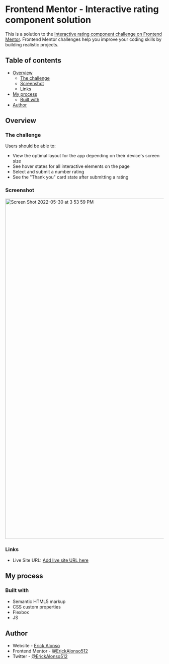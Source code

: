 # Frontend Mentor - Interactive rating component solution

This is a solution to the [Interactive rating component challenge on Frontend Mentor](https://www.frontendmentor.io/challenges/interactive-rating-component-koxpeBUmI). Frontend Mentor challenges help you improve your coding skills by building realistic projects. 

## Table of contents

- [Overview](#overview)
  - [The challenge](#the-challenge)
  - [Screenshot](#screenshot)
  - [Links](#links)
- [My process](#my-process)
  - [Built with](#built-with)
- [Author](#author)

## Overview

### The challenge

Users should be able to:

- View the optimal layout for the app depending on their device's screen size
- See hover states for all interactive elements on the page
- Select and submit a number rating
- See the "Thank you" card state after submitting a rating

### Screenshot

<img width="1080" alt="Screen Shot 2022-05-30 at 3 53 59 PM" src="https://user-images.githubusercontent.com/72674082/171068386-294cbd79-554a-4538-b445-163779b0148c.png">

### Links

- Live Site URL: [Add live site URL here](https://your-live-site-url.com)

## My process

### Built with

- Semantic HTML5 markup
- CSS custom properties
- Flexbox
- JS


## Author

- Website - [Erick Alonso](https://www.erickalonso.com)
- Frontend Mentor - [@ErickAlonso512](https://www.frontendmentor.io/profile/yourusername)
- Twitter - [@ErickAlonso512](https://www.twitter.com/erickalonso512)


